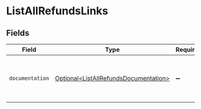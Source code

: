 # ListAllRefundsLinks


## Fields

| Field                                                                                        | Type                                                                                         | Required                                                                                     | Description                                                                                  |
| -------------------------------------------------------------------------------------------- | -------------------------------------------------------------------------------------------- | -------------------------------------------------------------------------------------------- | -------------------------------------------------------------------------------------------- |
| `documentation`                                                                              | [Optional\<ListAllRefundsDocumentation>](../../models/errors/ListAllRefundsDocumentation.md) | :heavy_minus_sign:                                                                           | The URL to the generic Mollie API error handling guide.                                      |